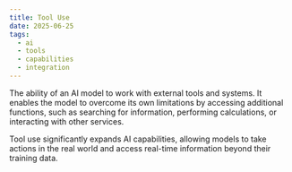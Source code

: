 ```yaml
---
title: Tool Use
date: 2025-06-25
tags:
  - ai
  - tools
  - capabilities
  - integration
---
```


The ability of an AI model to work with external tools and systems. It enables the model to overcome its own limitations by accessing additional functions, such as searching for information, performing calculations, or interacting with other services.

Tool use significantly expands AI capabilities, allowing models to take actions in the real world and access real-time information beyond their training data.
